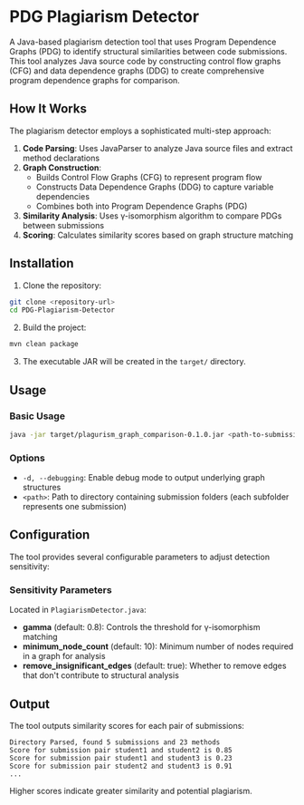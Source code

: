 # PDG Plagiarism Detector

A Java-based plagiarism detection tool that uses Program Dependence Graphs (PDG) to identify structural similarities between code submissions. This tool analyzes Java source code by constructing control flow graphs (CFG) and data dependence graphs (DDG) to create comprehensive program dependence graphs for comparison.

## How It Works

The plagiarism detector employs a sophisticated multi-step approach:

1. **Code Parsing**: Uses JavaParser to analyze Java source files and extract method declarations
2. **Graph Construction**:
   - Builds Control Flow Graphs (CFG) to represent program flow
   - Constructs Data Dependence Graphs (DDG) to capture variable dependencies
   - Combines both into Program Dependence Graphs (PDG)
3. **Similarity Analysis**: Uses γ-isomorphism algorithm to compare PDGs between submissions
4. **Scoring**: Calculates similarity scores based on graph structure matching

## Installation

1. Clone the repository:

```bash
git clone <repository-url>
cd PDG-Plagiarism-Detector
```

2. Build the project:

```bash
mvn clean package
```

3. The executable JAR will be created in the `target/` directory.

## Usage

### Basic Usage

```bash
java -jar target/plagurism_graph_comparison-0.1.0.jar <path-to-submissions-directory>
```

### Options

- `-d, --debugging`: Enable debug mode to output underlying graph structures
- `<path>`: Path to directory containing submission folders (each subfolder represents one submission)


## Configuration

The tool provides several configurable parameters to adjust detection sensitivity:

### Sensitivity Parameters

Located in `PlagiarismDetector.java`:

- **gamma** (default: 0.8): Controls the threshold for γ-isomorphism matching
- **minimum_node_count** (default: 10): Minimum number of nodes required in a graph for analysis
- **remove_insignificant_edges** (default: true): Whether to remove edges that don't contribute to structural analysis

## Output

The tool outputs similarity scores for each pair of submissions:

```
Directory Parsed, found 5 submissions and 23 methods
Score for submission pair student1 and student2 is 0.85
Score for submission pair student1 and student3 is 0.23
Score for submission pair student2 and student3 is 0.91
...
```

Higher scores indicate greater similarity and potential plagiarism.